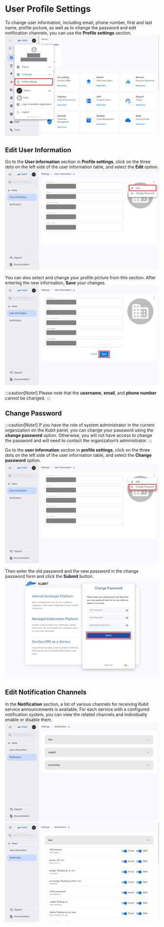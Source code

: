 # User Profile Settings

To change user information, including email, phone number, first and last name, profile picture, as well as to change the password and edit notification channels, you can use the **Profile settings** section.
![Profile: profile settings](img/profile-settings.png)

## Edit User Information

Go to the **User information** section in **Profile settings**, click on the three dots on the left side of the user information table, and select the **Edit** option.
![Profile: edit profile info btn](img/edit-user-info-btn.png)

You can also select and change your profile picture from this section. After entering the new information, **Save** your changes.
![Profile: edit user form](img/edit-user-form.png)

:::caution[Note!]
Please note that the **username**, **email**, and **phone number** cannot be changed.
:::

## Change Password

:::caution[Note!]
If you have the role of system administrator in the current organization on the Kubit panel, you can change your password using the **change password** option. Otherwise, you will not have access to change the password and will need to contact the organization’s administrator.
:::

Go to the **user information** section in **profile settings**, click on the three dots on the left side of the user information table, and select the **Change password** option.
![Profile: change password btn](img/change-password-btn.png)

Then enter the old password and the new password in the change password form and click the **Submit** button.
![Profile: change password form](img/change-password-form.png)

## Edit Notification Channels

In the **Notification** section, a list of various channels for receiving Kubit service announcements is available. For each service with a configured notification system, you can view the related channels and individually enable or disable them.
![Profile: profile notices](img/profile-notices.png)
![Profile: notices list](img/notices-list.png)
